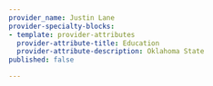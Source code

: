 ```yaml
---
provider_name: Justin Lane
provider-specialty-blocks:
- template: provider-attributes
  provider-attribute-title: Education
  provider-attribute-description: Oklahoma State
published: false

---
```

